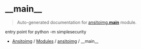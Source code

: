 # \_\_main\_\_

> Auto-generated documentation for [ansitoimg.__main__](../../ansitoimg/__main__.py) module.

entry point for python -m simplesecurity

- [Ansitoimg](../README.md#ansitoimg-index) / [Modules](../README.md#ansitoimg-modules) / [ansitoimg](index.md#ansitoimg) / \_\_main\_\_
